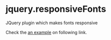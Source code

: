 jquery.responsiveFonts
======================

JQuery plugin which makes fonts responsive

Check the [an example](http://stanko.github.com/jquery.responsiveFonts/ "DEMO") on following link.